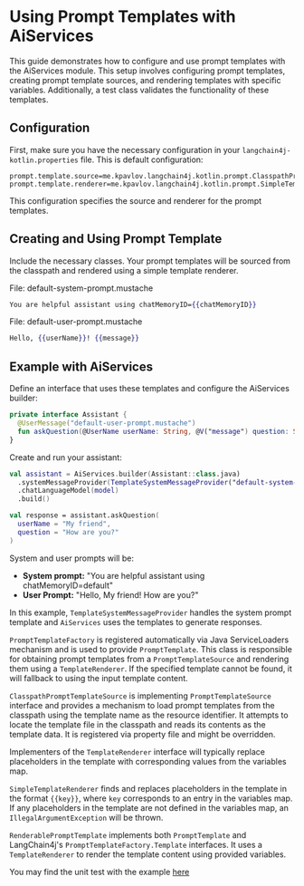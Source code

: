 # Using Prompt Templates with AiServices

This guide demonstrates how to configure and use prompt templates with the AiServices module. This setup involves
configuring prompt templates, creating prompt template sources, and rendering templates with specific variables.
Additionally, a test class validates the functionality of these templates.

## Configuration

First, make sure you have the necessary configuration in your `langchain4j-kotlin.properties` file. This is default
configuration:

```properties
prompt.template.source=me.kpavlov.langchain4j.kotlin.prompt.ClasspathPromptTemplateSource
prompt.template.renderer=me.kpavlov.langchain4j.kotlin.prompt.SimpleTemplateRenderer
```

This configuration specifies the source and renderer for the prompt templates.

## Creating and Using Prompt Template

Include the necessary classes. Your prompt templates will be sourced from the classpath and rendered using a simple
template renderer.

File: default-system-prompt.mustache

```mustache
You are helpful assistant using chatMemoryID={{chatMemoryID}}
```

File: default-user-prompt.mustache

```mustache
Hello, {{userName}}! {{message}}
```

## Example with AiServices

Define an interface that uses these templates and configure the AiServices builder:

```kotlin
private interface Assistant {
  @UserMessage("default-user-prompt.mustache")
  fun askQuestion(@UserName userName: String, @V("message") question: String): String
}
```

Create and run your assistant:

```kotlin
val assistant = AiServices.builder(Assistant::class.java)
  .systemMessageProvider(TemplateSystemMessageProvider("default-system-prompt.mustache"))
  .chatLanguageModel(model)
  .build()

val response = assistant.askQuestion(
  userName = "My friend",
  question = "How are you?"
)
```

System and user prompts will be:

- **System prompt:** "You are helpful assistant using chatMemoryID=default"
- **User Prompt:** "Hello, My friend! How are you?"

In this example, `TemplateSystemMessageProvider` handles the system prompt template and `AiServices` uses the templates
to generate responses.

`PromptTemplateFactory` is registered automatically via Java ServiceLoaders mechanism and is used to provide
`PromptTemplate`. This class is responsible for obtaining prompt templates from a `PromptTemplateSource` and rendering
them using a `TemplateRenderer`. If the specified template cannot be found, it will fallback to using the input template
content.

`ClasspathPromptTemplateSource` is implementing `PromptTemplateSource` interface and provides a mechanism to load prompt
templates from the classpath using the template name as the resource identifier. It attempts to locate the template file
in the classpath and reads its contents as the template data. It is registered via property file and might be
overridden.

Implementers of the `TemplateRenderer` interface will typically replace placeholders in the template with corresponding
values from the variables map.

`SimpleTemplateRenderer` finds and replaces placeholders in the template in the format `{{key}}`, where `key`
corresponds to an entry in the variables map. If any placeholders in the template are not defined in the variables map,
an `IllegalArgumentException` will be thrown.

`RenderablePromptTemplate` implements both `PromptTemplate` and LangChain4j's `PromptTemplateFactory.Template`
interfaces. It uses a `TemplateRenderer` to render the template content using provided variables.

You may find the unit test with the
example [here](../langchain4j-kotlin/src/test/kotlin/me/kpavlov/langchain4j/kotlin/service/ServiceWithPromptTemplatesTest.kt)
